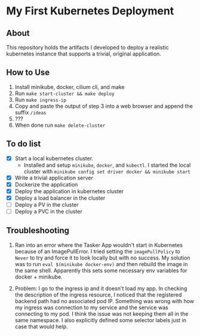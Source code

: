 # My First Kubernetes Deployment

## About

This repository holds the artifacts I developed to deploy a realistic kubernetes instance that supports a trivial, original application.

## How to Use

1. Install minikube, docker, cilium cli, and make
2. Run `make start-cluster && make deploy`
3. Run `make ingress-ip`
4. Copy and paste the output of step 3 into a web browser and append the suffix `/ideas`
5. ???
6. When done run `make delete-cluster`

## To do list

- [x] Start a local kubernetes cluster.
  - Installed and setup `minikube`, `docker`, and `kubectl`. I started the local cluster with `minikube config set driver docker && minikube start`
- [x] Write a trivial application server
- [x] Dockerize the application
- [x] Deploy the application in kubernetes cluster
- [x] Deploy a load balancer in the cluster
- [ ] Deploy a PV in the cluster
- [ ] Deploy a PVC in the cluster

## Troubleshooting

1. Ran into an error where the Tasker App wouldn't start in Kubernetes because of an ImagePullError. I tried setting the `imagePullPolicy` to `Never` to try and force it to look locally but with no success. My solution was to run `eval $(minikube docker-env)` and then rebuild the image in the same shell. Apparently this sets some necessary env variables for docker + minikube.

2. Problem: I go to the ingress ip and it doesn't load my app. In checking the description of the ingress resource, I noticed that the registered backend path had no associated pod IP. Something was wrong with how my ingress was connection to my service and the service was connecting to my pod. I think the issue was not keeping them all in the same namespace. I also explicitly defined some selector labels just in case that would help.
